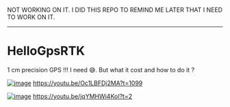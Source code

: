 NOT WORKING ON IT.
I DID THIS REPO TO REMIND ME LATER THAT I NEED TO WORK ON IT.

----------------------

# HelloGpsRTK
1 cm precision GPS !!! I need 😅. But what it cost and how to do it ?

[![image](https://github.com/user-attachments/assets/77ea8459-e4be-44a0-95c0-eed4d702ff22)](https://youtu.be/Oc1LBFDj2MA?t=1099)
https://youtu.be/Oc1LBFDj2MA?t=1099


[![image](https://github.com/user-attachments/assets/7861cc02-6c87-44da-98c5-377ce01819ec)](https://youtu.be/jqYMHWi4KoI?t=2)
https://youtu.be/jqYMHWi4KoI?t=2
